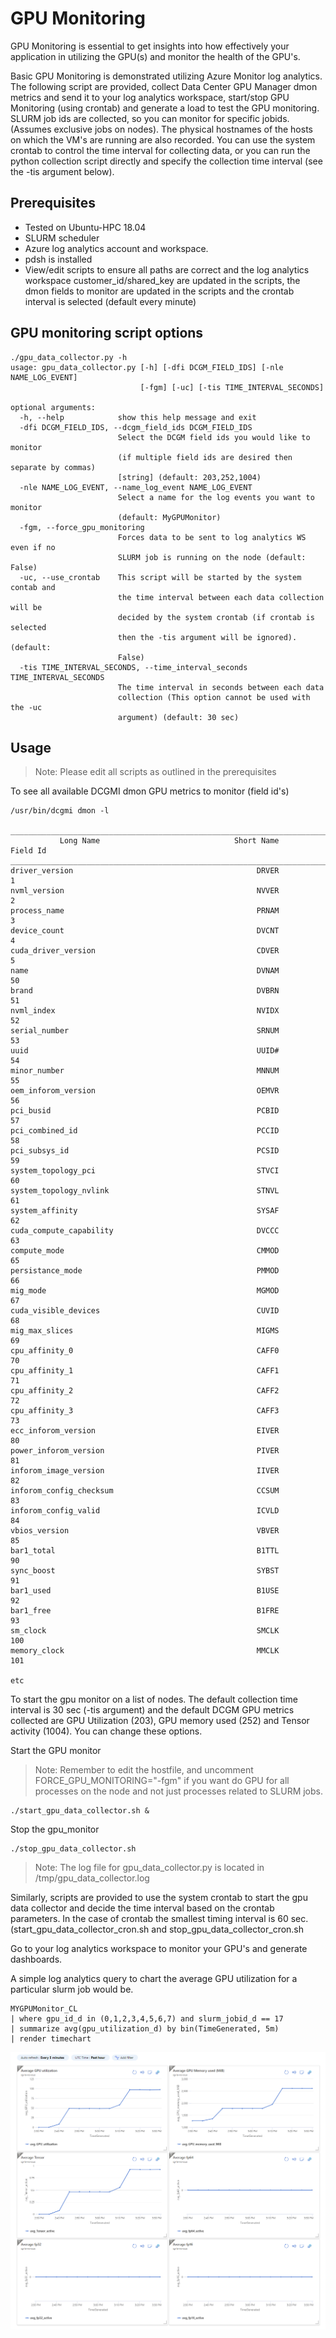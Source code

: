 # GPU Monitoring

GPU Monitoring is essential to get insights into how effectively your application in utilizing the GPU(s) and monitor the health of the GPU's.

Basic GPU Monitoring is demonstrated utilizing Azure Monitor log analytics. The following script are provided, collect Data Center GPU Manager dmon metrics and send it to your log  analytics workspace, start/stop GPU Monitoring (using crontab) and generate a load to test the GPU monitoring.
SLURM job ids are collected, so you can monitor for specific jobids. (Assumes exclusive jobs on nodes). The physical hostnames of the hosts on which the VM's are running are also recorded. You can use the system crontab to control the time interval for collecting data, or you can run the python collection script directly and specify the collection time interval (see the -tis argument below).

## Prerequisites

- Tested on Ubuntu-HPC 18.04
- SLURM scheduler
- Azure log analytics account and workspace.
- pdsh is installed
- View/edit scripts to ensure all paths are correct and the log analytics workspace customer_id/shared_key are updated in the scripts, the dmon fields to monitor 
  are updated in the scripts and the crontab interval is selected (default every minute)

## GPU monitoring script options

```
./gpu_data_collector.py -h
usage: gpu_data_collector.py [-h] [-dfi DCGM_FIELD_IDS] [-nle NAME_LOG_EVENT]
                             [-fgm] [-uc] [-tis TIME_INTERVAL_SECONDS]

optional arguments:
  -h, --help            show this help message and exit
  -dfi DCGM_FIELD_IDS, --dcgm_field_ids DCGM_FIELD_IDS
                        Select the DCGM field ids you would like to monitor
                        (if multiple field ids are desired then separate by commas)
                        [string] (default: 203,252,1004)
  -nle NAME_LOG_EVENT, --name_log_event NAME_LOG_EVENT
                        Select a name for the log events you want to monitor
                        (default: MyGPUMonitor)
  -fgm, --force_gpu_monitoring
                        Forces data to be sent to log analytics WS even if no
                        SLURM job is running on the node (default: False)
  -uc, --use_crontab    This script will be started by the system contab and
                        the time interval between each data collection will be
                        decided by the system crontab (if crontab is selected
                        then the -tis argument will be ignored). (default:
                        False)
  -tis TIME_INTERVAL_SECONDS, --time_interval_seconds TIME_INTERVAL_SECONDS
                        The time interval in seconds between each data
                        collection (This option cannot be used with the -uc
                        argument) (default: 30 sec)
```

## Usage
>Note: Please edit all scripts as outlined in the prerequisites

To see all available DCGMI dmon GPU metrics to monitor (field id's)
```
/usr/bin/dcgmi dmon -l

___________________________________________________________________________________
           Long Name                              Short Name       Field Id
___________________________________________________________________________________
driver_version                                         DRVER              1
nvml_version                                           NVVER              2
process_name                                           PRNAM              3
device_count                                           DVCNT              4
cuda_driver_version                                    CDVER              5
name                                                   DVNAM             50
brand                                                  DVBRN             51
nvml_index                                             NVIDX             52
serial_number                                          SRNUM             53
uuid                                                   UUID#             54
minor_number                                           MNNUM             55
oem_inforom_version                                    OEMVR             56
pci_busid                                              PCBID             57
pci_combined_id                                        PCCID             58
pci_subsys_id                                          PCSID             59
system_topology_pci                                    STVCI             60
system_topology_nvlink                                 STNVL             61
system_affinity                                        SYSAF             62
cuda_compute_capability                                DVCCC             63
compute_mode                                           CMMOD             65
persistance_mode                                       PMMOD             66
mig_mode                                               MGMOD             67
cuda_visible_devices                                   CUVID             68
mig_max_slices                                         MIGMS             69
cpu_affinity_0                                         CAFF0             70
cpu_affinity_1                                         CAFF1             71
cpu_affinity_2                                         CAFF2             72
cpu_affinity_3                                         CAFF3             73
ecc_inforom_version                                    EIVER             80
power_inforom_version                                  PIVER             81
inforom_image_version                                  IIVER             82
inforom_config_checksum                                CCSUM             83
inforom_config_valid                                   ICVLD             84
vbios_version                                          VBVER             85
bar1_total                                             B1TTL             90
sync_boost                                             SYBST             91
bar1_used                                              B1USE             92
bar1_free                                              B1FRE             93
sm_clock                                               SMCLK            100
memory_clock                                           MMCLK            101

etc

```
To start the gpu monitor on a list of  nodes. The default collection time interval is 30 sec (-tis argument) and the default DCGM GPU metrics collected are
GPU Utilization (203), GPU memory used (252) and Tensor activity (1004). You can change these options.

Start the GPU monitor
>Note: Remember to edit the hostfile, and uncomment FORCE_GPU_MONITORING="-fgm" if you want do GPU for all processes on the node and not just processes related to SLURM jobs.
```
./start_gpu_data_collector.sh &
```

Stop the gpu_monitor
```
./stop_gpu_data_collector.sh
```
>Note: The log file for gpu_data_collector.py is located in /tmp/gpu_data_collector.log

Similarly, scripts are provided to use the system crontab to start the gpu data collector and decide the time interval based on the crontab parameters. In the case of crontab 
the smallest timing interval is 60 sec. (start_gpu_data_collector_cron.sh and stop_gpu_data_collector_cron.sh

Go to your log analytics workspace to monitor your GPU's and generate dashboards.

A simple log analytics query to chart the average GPU utilization for a particular slurm job would be.

```
MYGPUMonitor_CL
| where gpu_id_d in (0,1,2,3,4,5,6,7) and slurm_jobid_d == 17
| summarize avg(gpu_utilization_d) by bin(TimeGenerated, 5m)
| render timechart
```

![Alt text1](/experimental/gpu_monitoring/images/gpu-dash.png?raw=true "gpu-dash")
